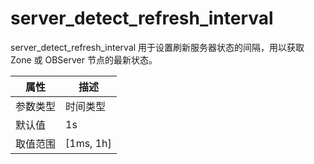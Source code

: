 # server_detect_refresh_interval

server_detect_refresh_interval 用于设置刷新服务器状态的间隔，用以获取 Zone 或 OBServer 节点的最新状态。

|  属性    | 描述     |
|----------|---------|
| 参数类型 |   时间类型      |
| 默认值   | 1s    |
| 取值范围 | [1ms, 1h]  |

